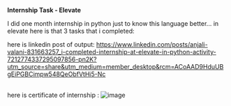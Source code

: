 **Internship Task - Elevate**

I did one month internship in python just to know this language better...  in elevate here is that 3 tasks that i completed: <br>

here is linkedin post of output: https://www.linkedin.com/posts/anjali-valani-831663257_i-completed-internship-at-elevate-in-python-activity-7212774337295097856-pn2K?utm_source=share&utm_medium=member_desktop&rcm=ACoAAD9HduUBgEiPGBCimpw548QeObfVtHi5-Nc  <br><br>

here is certificate of internship : 
![image](https://github.com/user-attachments/assets/d4f02de5-0ff3-472e-b4d0-b75afd83b49e)
